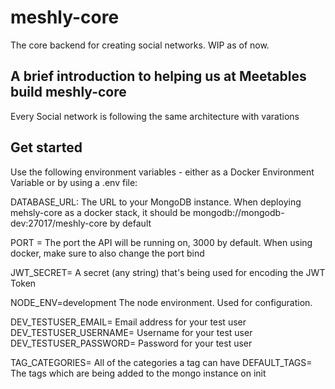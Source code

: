 # meshly-core
The core backend for creating social networks. WIP as of now.

## A brief introduction to helping us at Meetables build meshly-core

Every Social network is following the same architecture with varations

## Get started

Use the following environment variables - either as a Docker Environment Variable or by using a .env file:

DATABASE_URL: The URL to your MongoDB instance. When deploying mehsly-core as a docker stack, it should be mongodb://mongodb-dev:27017/meshly-core by default

PORT = The port the API will be running on, 3000 by default.
When using docker, make sure to also change the port bind

JWT_SECRET= A secret (any string) that's being used for encoding the JWT Token

NODE_ENV=development The node environment. Used for configuration.

DEV_TESTUSER_EMAIL= Email address for your test user
DEV_TESTUSER_USERNAME= Username for your test user
DEV_TESTUSER_PASSWORD= Password for your test user

TAG_CATEGORIES= All of the categories a tag can have
DEFAULT_TAGS= The tags which are being added to the mongo instance on init
